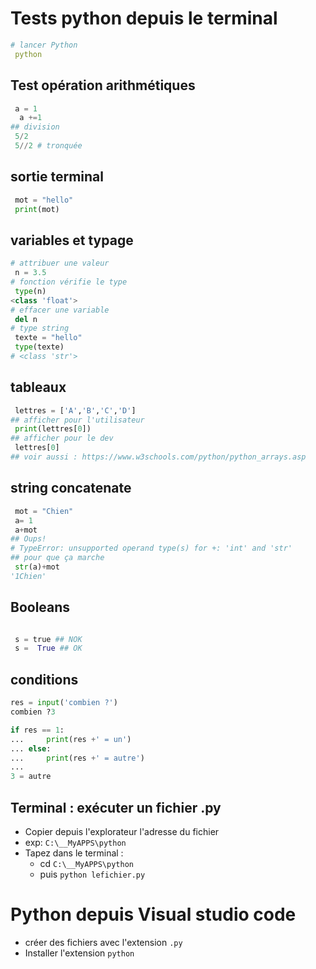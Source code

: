 # Tests python depuis le terminal
```yaml
# lancer Python
 python
```
## Test opération arithmétiques
```python
 a = 1
  a +=1
## division
 5/2
 5//2 # tronquée
```
## sortie terminal
```python
 mot = "hello"
 print(mot)
```
## variables et typage
```python
# attribuer une valeur
 n = 3.5
# fonction vérifie le type
 type(n)
<class 'float'>
# effacer une variable
 del n
# type string
 texte = "hello"
 type(texte)
# <class 'str'>
```
## tableaux
```python
 lettres = ['A','B','C','D']
## afficher pour l'utilisateur
 print(lettres[0])
## afficher pour le dev
 lettres[0]
## voir aussi : https://www.w3schools.com/python/python_arrays.asp
```
## string concatenate
```python
 mot = "Chien"
 a= 1
 a+mot
## Oups!
# TypeError: unsupported operand type(s) for +: 'int' and 'str'
## pour que ça marche
 str(a)+mot
'1Chien'
```
## Booleans
```python

 s = true ## NOK
 s =  True ## OK
```
## conditions
```python
res = input('combien ?')
combien ?3

if res == 1:
...     print(res +' = un')
... else:
...     print(res +' = autre')
... 
3 = autre
```
## Terminal : exécuter un fichier .py
- Copier depuis l'explorateur l'adresse du fichier
- exp: `C:\__MyAPPS\python`
- Tapez dans le terminal : 
    - cd `C:\__MyAPPS\python`
    - puis `python lefichier.py`
#
# Python depuis Visual studio code
- créer des fichiers avec l'extension `.py`
- Installer l'extension `python`

